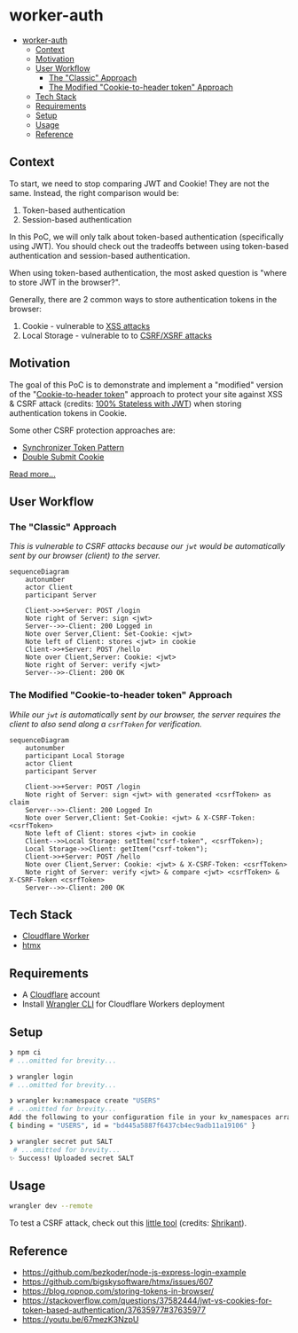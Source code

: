 # worker-auth

- [worker-auth](#worker-auth)
  - [Context](#context)
  - [Motivation](#motivation)
  - [User Workflow](#user-workflow)
    - [The "Classic" Approach](#the-classic-approach)
    - [The Modified "Cookie-to-header token" Approach](#the-modified-cookie-to-header-token-approach)
  - [Tech Stack](#tech-stack)
  - [Requirements](#requirements)
  - [Setup](#setup)
  - [Usage](#usage)
  - [Reference](#reference)

## Context

To start, we need to stop comparing JWT and Cookie! They are not the same. Instead, the right comparison would be:

1. Token-based authentication
2. Session-based authentication

In this PoC, we will only talk about token-based authentication (specifically using JWT). You should check out the tradeoffs between using token-based authentication and session-based authentication.

When using token-based authentication, the most asked question is "where to store JWT in the browser?".

Generally, there are 2 common ways to store authentication tokens in the browser:

1. Cookie - vulnerable to [XSS attacks](https://developer.mozilla.org/en-US/docs/Glossary/Cross-site_scripting)
2. Local Storage - vulnerable to to [CSRF/XSRF attacks](https://developer.mozilla.org/en-US/docs/Glossary/CSRF)

## Motivation

The goal of this PoC is to demonstrate and implement a "modified" version of the "[Cookie-to-header token](https://en.wikipedia.org/wiki/Cross-site_request_forgery#Cookie-to-header_token)" approach to protect your site against XSS & CSRF attack (credits: [100% Stateless with JWT](https://youtu.be/67mezK3NzpU?t=2355)) when storing authentication tokens in Cookie.

Some other CSRF protection approaches are:

-   [Synchronizer Token Pattern](https://en.wikipedia.org/wiki/Cross-site_request_forgery#Synchronizer_token_pattern)
-   [Double Submit Cookie](https://en.wikipedia.org/wiki/Cross-site_request_forgery#Double_Submit_Cookie)

[Read more...](https://jerrynsh.com/all-to-know-about-auth-and-cookies/)

## User Workflow

### The "Classic" Approach

_This is vulnerable to CSRF attacks because our `jwt` would be automatically sent by our browser (client) to the server._

```mermaid
sequenceDiagram
    autonumber
    actor Client
    participant Server

    Client->>+Server: POST /login
    Note right of Server: sign <jwt>
    Server-->>-Client: 200 Logged in
    Note over Server,Client: Set-Cookie: <jwt>
    Note left of Client: stores <jwt> in cookie
    Client->>+Server: POST /hello
    Note over Client,Server: Cookie: <jwt>
    Note right of Server: verify <jwt>
    Server-->>-Client: 200 OK
```

### The Modified "Cookie-to-header token" Approach

_While our `jwt` is automatically sent by our browser, the server requires the client to also send along a `csrfToken` for verification._

```mermaid
sequenceDiagram
    autonumber
    participant Local Storage
    actor Client
    participant Server

    Client->>+Server: POST /login
    Note right of Server: sign <jwt> with generated <csrfToken> as claim
    Server-->>-Client: 200 Logged In
    Note over Server,Client: Set-Cookie: <jwt> & X-CSRF-Token: <csrfToken>
    Note left of Client: stores <jwt> in cookie
    Client-->>Local Storage: setItem("csrf-token", <csrfToken>);
    Local Storage->>Client: getItem("csrf-token");
    Client->>+Server: POST /hello
    Note over Client,Server: Cookie: <jwt> & X-CSRF-Token: <csrfToken>
    Note right of Server: verify <jwt> & compare <jwt> <csrfToken> & X-CSRF-Token <csrfToken>
    Server-->>-Client: 200 OK
```

## Tech Stack

-   [Cloudflare Worker](https://workers.cloudflare.com/)
-   [htmx](https://htmx.org/)

## Requirements

-   A [Cloudflare](https://www.cloudflare.com/) account
-   Install [Wrangler CLI](https://developers.cloudflare.com/workers/wrangler/cli-wrangler/) for Cloudflare Workers deployment

## Setup

```sh
❯ npm ci
# ...omitted for brevity...

❯ wrangler login
# ...omitted for brevity...

❯ wrangler kv:namespace create "USERS"
# ...omitted for brevity...
Add the following to your configuration file in your kv_namespaces array:
{ binding = "USERS", id = "bd445a5887f6437cb4ec9adb11a19106" }

❯ wrangler secret put SALT
 # ...omitted for brevity...
✨ Success! Uploaded secret SALT
```

## Usage

```sh
wrangler dev --remote
```

To test a CSRF attack, check out this [little tool](https://littletools.app/form?eyJtZXRob2QiOiJQT1NUIiwiYWN0aW9uIjoiaHR0cHM6Ly93b3JrZXItYXV0aC5qZXJyeW5zaC53b3JrZXJzLmRldi9oZWxsbyIsImZpZWxkcyI6W119) (credits: [Shrikant](https://sharats.me/)).

## Reference

-   https://github.com/bezkoder/node-js-express-login-example
-   https://github.com/bigskysoftware/htmx/issues/607
-   https://blog.ropnop.com/storing-tokens-in-browser/
-   https://stackoverflow.com/questions/37582444/jwt-vs-cookies-for-token-based-authentication/37635977#37635977
-   https://youtu.be/67mezK3NzpU
